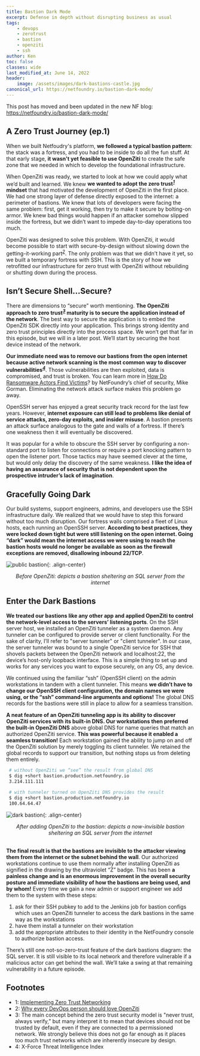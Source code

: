 ```yaml
---
title: Bastion Dark Mode
excerpt: Defense in depth without disrupting business as usual
tags:
    - devops
    - zerotrust
    - bastion
    - openziti
    - ssh
author: Ken
toc: false
classes: wide
last_modified_at: June 14, 2022
header:
    image: /assets/images/dark-bastions-castle.jpg
canonical_url: https://netfoundry.io/bastion-dark-mode/
---
```


This post has moved and been updated in the new NF blog: https://netfoundry.io/bastion-dark-mode/

## A Zero Trust Journey (ep.1)

When we built Netfoudry's platform, **we followed a typical bastion pattern**: the stack was a fortress, and you had to be inside to do all the fun stuff. At that early stage, **it wasn't yet feasible to use OpenZiti** to create the safe zone that we needed in which to develop the foundational infrastructure.

When OpenZiti was ready, we started to look at how we could apply what we’d built and learned. We knew **we wanted to adopt the zero trust<sup>[_1_](#zerotrust)</sup> mindset** that had motivated the development of OpenZiti in the first place. We had one strong layer of defense directly exposed to the internet: a perimeter of bastions. We knew that lots of developers were facing the same problem: first, get it working, then try to make it secure by bolting-on armor. We knew bad things would happen if an attacker somehow slipped inside the fortress, but we didn’t want to impede day-to-day operations too much.

OpenZiti was designed to solve this problem. With OpenZiti, it would become possible to start with secure-by-design without slowing down the getting-it-working part<sup>[_2_](#devopslove)</sup>. The only problem was that we didn’t have it yet, so we built a temporary fortress with SSH. This is the story of how we retrofitted our infrastructure for zero trust with OpenZiti without rebuilding or shutting down during the process.

## Isn’t Secure Shell…Secure?

There are dimensions to “secure” worth mentioning. **The OpenZiti approach to zero trust<sup>[_3_](#zitiapproach)</sup> maturity is to secure the application instead of the network**. The best way to secure the application is to embed the OpenZiti SDK directly into your application. This brings strong identity and zero trust principles directly into the process space. We won’t get that far in this episode, but we will in a later post. We’ll start by securing the host device instead of the network.

**Our immediate need was to remove our bastions from the open internet because active network scanning is the most common way to discover vulnerabilities<sup>[_4_](#activescanning)</sup>**. Those vulnerabilities are then exploited, data is compromised, and trust is broken. You can learn more in [How Do Ransomware Actors Find Victims](https://netfoundry.io/anvil/NFWP-HowdoRansomwareactorsfindvictimsPart1.pdf)? by NetFoundry’s chief of security, Mike Gorman. Eliminating the network attack surface makes this problem go away.

OpenSSH server has enjoyed a great security track record for the last few years. However, **internet exposure can still lead to problems like denial of service attacks, zero-day exploits, and insider misuse**. A bastion presents an attack surface analogous to the gate and walls of a fortress. If there’s one weakness then it will eventually be discovered.

It was popular for a while to obscure the SSH server by configuring a non-standard port to listen for connections or require a port knocking pattern to open the listener port. Those tactics may have seemed clever at the time, but would only delay the discovery of the same weakness. **I like the idea of having an assurance of security that is not dependent upon the prospective intruder’s lack of imagination**.

## Gracefully Going Dark

Our build systems, support engineers, admins, and developers use the SSH infrastructure daily. We realized that we would have to step this forward without too much disruption. Our fortress walls comprised a fleet of Linux hosts, each running an OpenSSH server. **According to best practices, they were locked down tight but were still listening on the open internet. Going “dark” would mean the internet access we were using to reach the bastion hosts would no longer be available as soon as the firewall exceptions are removed, disallowing inbound 22/TCP**.

![public bastion](/assets/images/zt-ssh-public-bastion.svg){: .align-center}
<center><i>
Before OpenZiti: depicts a bastion sheltering an SQL server from the internet
</i></center>

## Enter the Dark Bastions

**We treated our bastions like any other app and applied OpenZiti to control the network-level access to the servers’ listening ports**. On the SSH server host, we installed an OpenZiti tunneler as a system daemon. Any tunneler can be configured to provide server or client functionality. For the sake of clarity, I’ll refer to "server tunneler" or "client tunneler". In our case, the server tunneler was bound to a single OpenZiti service for SSH that shovels packets between the OpenZiti network and localhost:22, the device’s host-only loopback interface. This is a simple thing to set up and works for any services you want to expose securely, on any OS, any device.

We continued using the familiar “ssh” (OpenSSH client) on the admin workstations in tandem with a client tunneler. This means **we didn’t have to change our OpenSSH client configuration, the domain names we were using, or the “ssh” command-line arguments and options!** The global DNS records for the bastions were still in place to allow for a seamless transition.

**A neat feature of an OpenZiti tunneling app is its ability to discover OpenZiti services with its built-in DNS. Our workstations then preferred the built-in OpenZiti DNS** above global DNS for name queries that match an authorized OpenZiti service. **This was powerful because it enabled a seamless transition!** Each workstation gained the ability to jump on and off the OpenZiti solution by merely toggling its client tunneler. We retained the global records to support our transition, but nothing stops us from deleting them entirely.

```bash
 # without OpenZiti we “see” the result from global DNS
 $ dig +short bastion.production.netfoundry.io
 3.214.111.111
 
 # with tunneler turned on OpenZiti DNS provides the result
 $ dig +short bastion.production.netfoundry.io
 100.64.64.47
```

![dark bastion](/assets/images/zt-ssh-dark-bastion.svg){: .align-center}
<center><i>
After adding OpenZiti to the bastion: depicts a now-invisible bastion sheltering an SQL server from the internet
</i></center><br/>

**The final result is that the bastions are invisible to the attacker viewing them from the internet or the subnet behind the wall**. Our authorized workstations continue to use them normally after installing OpenZiti as signified in the drawing by the ultraviolet “Z” badge. This has been **a painless change and is an enormous improvement in the overall security posture and immediate visibility of how the bastions are being used, and by whom!** Every time we gain a new admin or support engineer we add them to the system with these steps:

1. ask for their SSH pubkey to add to the Jenkins job for bastion configs which uses an OpenZiti tunneler to access the dark bastions in the same way as the workstations
1. have them install a tunneler on their workstation
1. add the appropriate attributes to their identity in the NetFoundry console to authorize bastion access.

There’s still one not-so-zero-trust feature of the dark bastions diagram: the SQL server. It is still visible to its local network and therefore vulnerable if a malicious actor can get behind the wall. We’ll take a swing at that remaining vulnerability in a future episode.

## Footnotes

* <a name="zerotrust">1</a>: [Implementing Zero Trust Networking](https://netfoundry.io/implementing-true-zero-trust-networking)
* <a name="devopslove">2</a>: [Why every DevOps person should love OpenZiti](https://netfoundry.io/devops-meets-secops/)
* <a name="zitiapproach">3</a>: The main concept behind the zero trust security model is "never trust, always verify,” but many interpret it to mean that devices should not be trusted by default, even if they are connected to a permissioned network. We strongly believe this does not go far enough as it places too much trust networks which are inherently insecure by design.
* <a name="activescanning">4</a>: X-Force Threat Intelligence Index
